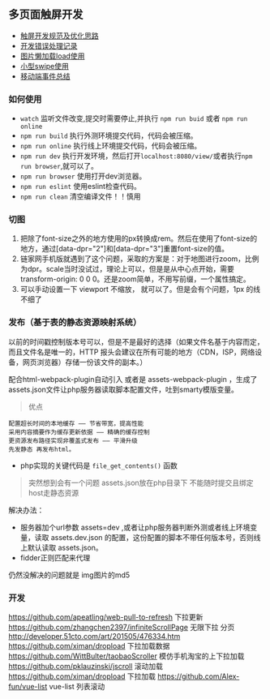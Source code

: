 ## 多页面触屏开发

* [触屏开发规范及优化思路](https://github.com/94dreamer/Note/tree/master/触屏开发规范及优化思路)
* [开发错误处理记录](./doc/Error.md)
* [图片懒加载load使用](./doc/lazyload.md)
* [小型swipe使用](./doc/swipe.md)
* [移动端事件总结](./doc/移动端事件.md)


### 如何使用

* `watch` 监听文件改变,提交时需要停止,并执行 `npm run buid` 或者 `npm run online`
* `npm run build` 执行外测环境提交代码，代码会被压缩。
* `npm run online` 执行线上环境提交代码，代码会被压缩。
* `npm run dev` 执行开发环境，然后打开`localhost:8080/view/`或者执行`npm run browser`,就可以了。
* `npm run browser` 使用打开dev浏览器。
* `npm run eslint` 使用eslint检查代码。
* `npm run clean` 清空编译文件！！慎用

### 切图

1. 把除了font-size之外的地方使用的px转换成rem。然后在使用了font-size的地方，通过[data-dpr="2"]和[data-dpr="3"]重置font-size的值。
2. 链家网手机版就遇到了这个问题，采取的方案是：对于地图进行zoom，比例为dpr。scale当时没试过，理论上可以，但是是从中心点开始，需要transform-origin: 0 0 0。还是zoom简单，不用写前缀，一个属性搞定。
3. 可以手动设置一下 viewport 不缩放， <meta name="viewport" content="width=device-width,initial-scale=1,maximum-scale=1,minimum-scale=1,user-scalable=no"> 就可以了。但是会有个问题，1px 的线不细了

### 发布（基于表的静态资源映射系统）

以前的时间戳控制版本号可以，但是不是最好的选择（如果文件名基于内容而定，而且文件名是唯一的，HTTP 报头会建议在所有可能的地方（CDN，ISP，网络设备，网页浏览器）存储一份该文件的副本。）

配合html-webpack-plugin自动引入 或者是 assets-webpack-plugin ，生成了 assets.json文件让php服务器读取脚本配置文件，吐到smarty模版变量。
> 优点

```
配置超长时间的本地缓存 —— 节省带宽，提高性能
采用内容摘要作为缓存更新依据 —— 精确的缓存控制
更资源发布路径实现非覆盖式发布 —— 平滑升级
先发静态 再发布html。
```

* php实现的关键代码是 `file_get_contents()` 函数


> 突然想到会有一个问题 assets.json放在php目录下 不能随时提交且绑定host走静态资源

解决办法：

* 服务器加个url参数 assets=dev ,或者让php服务器判断外测或者线上环境变量，读取 assets.dev.json 的配置，这份配置的脚本不带任何版本号，否则线上默认读取 assets.json。
* fidder正则匹配来代理

仍然没解决的问题就是 img图片的md5

### 开发

https://github.com/apeatling/web-pull-to-refresh下拉更新https://github.com/zhangchen2397/infiniteScrollPage无限下拉 分页http://developer.51cto.com/art/201505/476334.htmhttps://github.com/ximan/dropload下拉加载数据https://github.com/WittBulter/taobaoScroller模仿手机淘宝的上下拉加载https://github.com/pklauzinski/jscroll滚动加载https://github.com/ximan/dropload下拉加载https://github.com/Alex-fun/vue-listvue-list 列表滚动